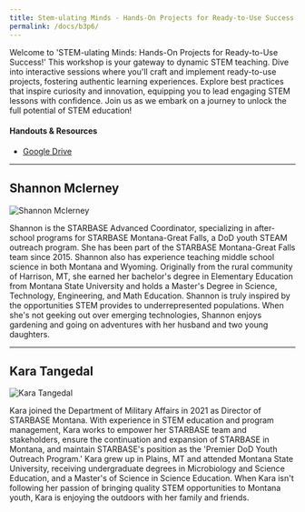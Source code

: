 ```yaml
---
title: Stem-ulating Minds - Hands-On Projects for Ready-to-Use Success!
permalink: /docs/b3p6/
---
```


Welcome to 'STEM-ulating Minds: Hands-On Projects for Ready-to-Use Success!' This workshop is your gateway to dynamic STEM teaching. Dive into interactive sessions where you'll craft and implement ready-to-use projects, fostering authentic learning experiences. Explore best practices that inspire curiosity and innovation, equipping you to lead engaging STEM lessons with confidence. Join us as we embark on a journey to unlock the full potential of STEM education!

#### Handouts & Resources

- [Google Drive](https://drive.google.com/drive/folders/1L_Duuo8Hu5Xl3WCjo44jUXD2Ddcet16u?usp=sharing)

***

## Shannon McIerney

![Shannon McIerney](../monday/breakout3/images/mcierney.jpg)

Shannon is the STARBASE Advanced Coordinator, specializing in after-school programs for STARBASE Montana-Great Falls, a DoD youth STEAM outreach program. She has been part of the STARBASE Montana-Great Falls team since 2015. Shannon also has experience teaching middle school science in both Montana and Wyoming. Originally from the rural community of Harrison, MT, she earned her bachelor's degree in Elementary Education from Montana State University and holds a Master's Degree in Science, Technology, Engineering, and Math Education. Shannon is truly inspired by the opportunities STEM provides to underrepresented populations. When she's not geeking out over emerging technologies, Shannon enjoys gardening and going on adventures with her husband and two young daughters.

***

## Kara Tangedal

![Kara Tangedal](../monday/breakout3/images/tangedal.jpg)

Kara joined the Department of Military Affairs in 2021 as Director of STARBASE Montana. With experience in STEM education and program management, Kara works to empower her STARBASE team and stakeholders, ensure the continuation and expansion of STARBASE in Montana, and maintain STARBASE's position as the 'Premier DoD Youth Outreach Program.' Kara grew up in Plains, MT and attended Montana State University, receiving undergraduate degrees in Microbiology and Science Education, and a Master's of Science in Science Education. When Kara isn't following her passion of bringing quality STEM opportunities to Montana youth, Kara is enjoying the outdoors with her family and friends.